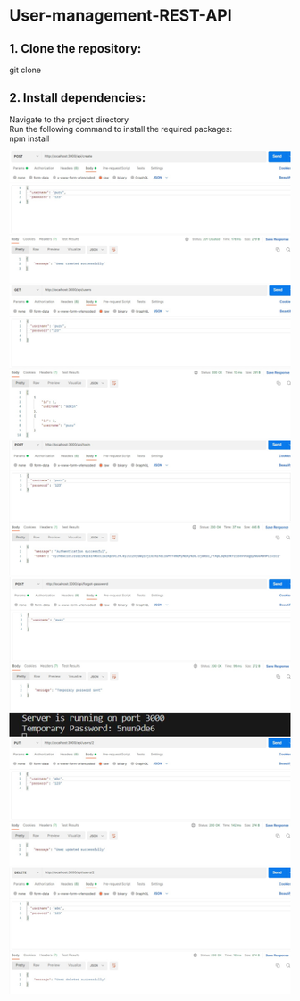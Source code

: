 # User-management-REST-API
## 1. Clone the repository:
git clone <url>

## 2. Install dependencies:
Navigate to the project directory<br/>
Run the following command to install the required packages:<br/>
npm install

![Alt text](./screenshots/create.jpeg)
![Alt text](./screenshots/showall.jpeg)
![Alt text](./screenshots/login.jpeg)
![Alt text](./screenshots/forgot.jpeg)
![Alt text](./screenshots/temp1.jpeg)
![Alt text](./screenshots/update.jpeg)
![Alt text](./screenshots/delete.jpeg)
